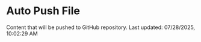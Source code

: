 # Auto Push File

Content that will be pushed to GitHub repository.
Last updated: 07/28/2025, 10:02:29 AM